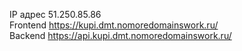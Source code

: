 IP адрес 51.250.85.86 <br/>
Frontend https://kupi.dmt.nomoredomainswork.ru/<br/>
Backend https://api.kupi.dmt.nomoredomainswork.ru/<br/>